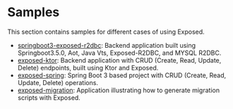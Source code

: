 # Samples

This section contains samples for different cases of using Exposed.

- [springboot3-exposed-r2dbc](springboot3-exposed-r2dbc): Backend application built using Springboot3.5.0, Aot, Java Vts, Exposed-R2DBC, and MYSQL R2DBC.
- [exposed-ktor](exposed-ktor): Backend application with CRUD (Create, Read, Update, Delete) endpoints, built using Ktor and Exposed.
- [exposed-spring](exposed-spring): Spring Boot 3 based project with CRUD (Create, Read, Update, Delete) operations.
- [exposed-migration](exposed-migration): Application illustrating how to generate migration scripts with Exposed.
